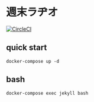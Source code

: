# 週末ラヂオ

[![CircleCI](https://circleci.com/gh/ganezasan/shumatsu.github.io.svg?style=svg&circle-token=688e4eb86b0357aacecaf871e3da99ac0f981fa5)](https://circleci.com/gh/ganezasan/shumatsu.github.io)

## quick start

```
docker-compose up -d
```

## bash

```
docker-compose exec jekyll bash
```

